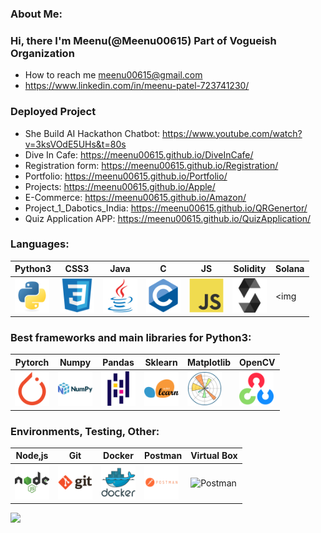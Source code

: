 ### About Me:
### Hi, there I'm Meenu(@Meenu00615) Part of Vogueish Organization
- How to reach me meenu00615@gmail.com
- https://www.linkedin.com/in/meenu-patel-723741230/
  
### Deployed Project
  - She Build AI Hackathon Chatbot: https://www.youtube.com/watch?v=3ksVOdE5UHs&t=80s
  - Dive In Cafe: https://meenu00615.github.io/DiveInCafe/
  - Registration form: https://meenu00615.github.io/Registration/
  - Portfolio: https://meenu00615.github.io/Portfolio/
  - Projects: https://meenu00615.github.io/Apple/
  - E-Commerce: https://meenu00615.github.io/Amazon/
  - Project_1_Dabotics_India: https://meenu00615.github.io/QRGenertor/
  - Quiz Application APP: https://meenu00615.github.io/QuizApplication/
  
### Languages:
| Python3 | CSS3 | Java | C | JS | Solidity | Solana |
|----------|----------|----------|----------|----------|----------|----------|
|  <img src="https://github.com/devicons/devicon/blob/master/icons/python/python-original.svg" title="Python"  alt="Python" width="55" height="55"/> |  <img                                          src="https://github.com/devicons/devicon/blob/master/icons/css3/css3-original.svg" title="CSS3"  alt="CSS3" width="55" height="55"/> |  <img src="https://github.com/devicons/devicon/blob/master/icons/java/java-original.svg" title="Java" alt="Java" width="55" height="55"/> |  <img                                   src="https://github.com/devicons/devicon/blob/master/icons/c/c-original.svg" title="C"  alt="C" width="55" height="55"/> |  <img src="https://github.com/devicons/devicon/blob/master/icons/javascript/javascript-original.svg" title="JavaScript" alt="JavaScript" width="55" height="55"/> |  <img src="https://github.com/devicons/devicon/blob/master/icons/solidity/solidity-original.svg" title="Solidity" alt="Solidity" width="55" height="55"/>|  <img 

### Best frameworks and main libraries for Python3:
| Pytorch | Numpy | Pandas | Sklearn | Matplotlib | OpenCV |
|----------|----------|----------|----------|----------|----------|
|  <img src="https://github.com/devicons/devicon/blob/master/icons/pytorch/pytorch-original.svg" title="Pytorch"  alt="Pytorch" width="55" height="55"/>|  <img src="https://github.com/devicons/devicon/blob/master/icons/numpy/numpy-original-wordmark.svg" title="Numpy" alt="Numpy" width="55" height="55"/>|  <img src="https://github.com/devicons/devicon/blob/master/icons/pandas/pandas-original.svg" title="Pandas" alt="Pandas" width="55" height="55"/>|  <img src="https://github.com/devicons/devicon/blob/master/icons/scikitlearn/scikitlearn-original.svg" title="sklearn" alt="sklearn" width="55" height="55"/>|  <img src="https://github.com/devicons/devicon/blob/master/icons/matplotlib/matplotlib-original.svg" title="mpl" alt="mpl" width="55" height="55"/>| <img src="https://github.com/devicons/devicon/blob/master/icons/opencv/opencv-original.svg" title="mpl" alt="mpl" width="55" height="55"/>|

### Environments, Testing, Other:
| Node,js | Git | Docker | Postman | Virtual Box | 
|----------|----------|----------|----------|----------|
|<img src="https://github.com/devicons/devicon/blob/master/icons/nodejs/nodejs-original-wordmark.svg" title="nodejs" alt="NodeJS" width="55" height="55"/>|<img src="https://github.com/devicons/devicon/blob/master/icons/git/git-original-wordmark.svg" title="Git" alt="Git" width="55" height="55"/>|<img src="https://github.com/devicons/devicon/blob/master/icons/docker/docker-original-wordmark.svg" title="Docker" alt="Docker" width="55" height="55"/>|<img src="https://github.com/devicons/devicon/blob/master/icons/postman/postman-original-wordmark.svg" title="Postman" alt="Postman" width="55" height="55"/>|<img src="https://banner2.cleanpng.com/20190501/xvt/kisspng-computer-icons-virtualbox-portable-network-graphic-virtualbox-icon-of-line-style-available-in-svg-5cca247f73f9e3.6112721115567514874751.jpg" title="Postman" alt="Postman" width="80" height="55"/>|

![](https://komarev.com/ghpvc/?username=Meenu00615&abbreviated=true)
